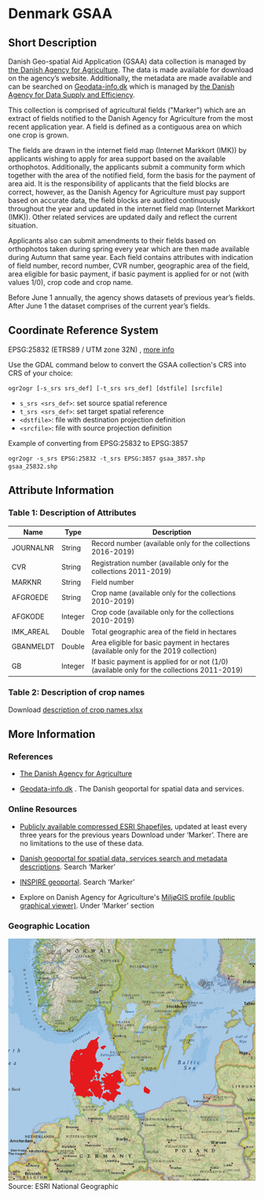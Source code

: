 # Denmark GSAA

## Short Description  
Danish Geo-spatial Aid Application (GSAA) data collection is managed by [the Danish Agency for Agriculture](https://lbst.dk/om-os/). The data is made available for download on the agency’s website.  Additionally, the metadata are made available and can be searched on [Geodata-info.dk](https://www.geodata-info.dk/srv/eng/catalog.search#/home) which is managed by [the Danish Agency for Data Supply and Efficiency](https://sdfe.dk/).

This collection is comprised of agricultural fields ("Marker") which are an extract of fields notified to the Danish Agency for Agriculture from the most recent application year. A field is defined as a contiguous area on which one crop is grown. 

The fields are drawn in the internet field map (Internet Markkort (IMK)) by applicants wishing to apply for area support based on the available orthophotos. Additionally, the applicants submit a community form which together with the area of the notified field, form the basis for the payment of area aid. It is the responsibility of applicants that the field blocks are correct, however, as the Danish Agency for Agriculture must pay support based on accurate data, the field blocks are audited continuously throughout the year and updated in the internet field map (Internet Markkort (IMK)). Other related services are updated daily and reflect the current situation.  

Applicants also can submit amendments to their fields based on orthophotos taken during spring every year which are then made available during Autumn that same year.  Each field contains attributes with indication of field number, record number, CVR number, geographic area of the field, area eligible for basic payment, if basic payment is applied for or not (with values 1/0), crop code and crop name. 

Before June 1 annually, the agency shows datasets of previous year’s fields. After June 1 the dataset comprises of the current year’s fields. 


## Coordinate Reference System  

EPSG:25832 (ETRS89 / UTM zone 32N) , [more info](https://epsg.io/25832)  

Use the GDAL command below to convert the GSAA collection's CRS into CRS of your choice:

```
ogr2ogr [-s_srs srs_def] [-t_srs srs_def] [dstfile] [srcfile]
```
- `s_srs <srs_def>`: set source spatial reference
- `t_srs <srs_def>`: set target spatial reference
- `<dstfile>`: file with destination projection definition
- `<srcfile>`: file with source projection definition

Example of converting  from EPSG:25832 to EPSG:3857 
```
ogr2ogr -s_srs EPSG:25832 -t_srs EPSG:3857 gsaa_3857.shp gsaa_25832.shp
```

## Attribute Information  

### Table 1: Description of Attributes
<table>
  <thead>
    <tr>
      <th>Name</th>
      <th>Type </th>
      <th>Description</th>
    </tr>
  </thead>
  <tbody>
    <tr>
      <td>JOURNALNR</td>
      <td >String</td>
      <td>Record number (available only for the collections 2016-2019) </td>
    </tr>
    <tr>
      <td>CVR</td>
      <td >String </td>
      <td> Registration number (available only for the collections 2011-2019)
    </td>
    </tr>
    <tr>
      <td>MARKNR</td>
      <td >String </td>
      <td> Field number</td>
    </tr>
    <tr>
      <td>AFGROEDE</td>
      <td >String</td>
      <td > Crop name (available only for the collections 2010-2019)
      </td>
    </tr>
    <tr>
      <td>AFGKODE</td>
      <td >Integer </td>
      <td>Crop code (available only for the collections 2010-2019)
    </td>
    </tr>
    <tr>
      <td>IMK_AREAL</td>
      <td >Double </td>
      <td> Total geographic area of the field in hectares
    </td>
    </tr>
    <tr>
      <td>GBANMELDT</td>
      <td >Double</td>
      <td> Area eligible for basic payment in hectares (available only for the 2019 collection)
    </td>
    </tr>
    <tr>
      <td>GB</td>
      <td >Integer</td>
      <td> If basic payment is applied for or not (1/0) (available only for the collections 2011-2019)
    </td>
    </tr>
  </tbody>
</table>   


### Table 2: Description of crop names
Download [description of crop names.xlsx](GSAA_DK_Description_of_crop_names.xlsx) 

## More Information

### References  

- [The Danish Agency for Agriculture](https://lbst.dk/landbrug/kort-og-markblokke/oversigt-over-al-kortdata-fra-landbrugsstyrelsen/#c30679)

- [Geodata-info.dk](https://sdfe.dk/hent-data/geodata-info/) . The Danish geoportal for spatial data and services.


### Online Resources    

- [Publicly available compressed ESRI Shapefiles](https://kortdata.fvm.dk/download/Index?page=Markblokke_Marker), updated at least every three years for the previous years Download under ‘Marker’. There are no limitations to the use of these data.    

- [Danish geoportal for spatial data, services search and metadata descriptions](https://www.geodata-info.dk/srv/eng/catalog.search#/home). Search ‘Marker’  

- [INSPIRE geoportal](https://inspire-geoportal.ec.europa.eu/results.html?country=dk&view=details&theme=none). Search ‘Marker’  
 
- Explore on Danish Agency for Agriculture's [MiljøGIS profile (public graphical viewer)](http://miljoegis.mim.dk/spatialmap?profile=lbst). Under ‘Marker’ section 

### Geographic Location  

![geographic location](dk_geographic_location.png)
Source: ESRI National Geographic

